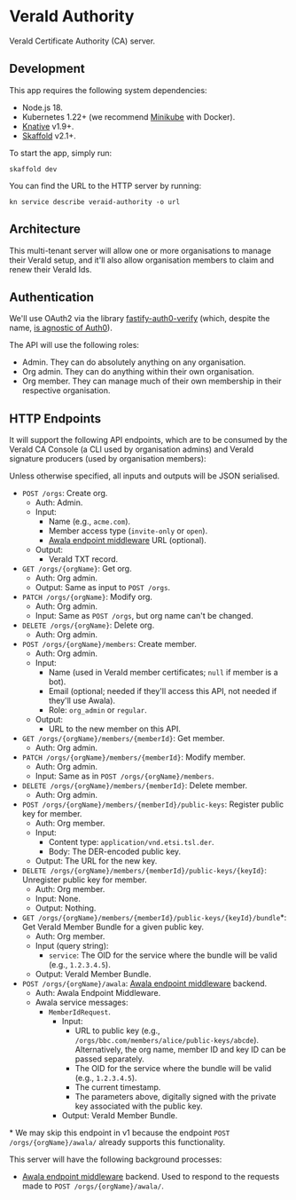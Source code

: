 # VeraId Authority

VeraId Certificate Authority (CA) server.

## Development

This app requires the following system dependencies:

- Node.js 18.
- Kubernetes 1.22+ (we recommend [Minikube](https://minikube.sigs.k8s.io/docs/start/) with Docker).
- [Knative](https://knative.dev/docs/install/quickstart-install/#install-the-knative-cli) v1.9+.
- [Skaffold](https://skaffold.dev/docs/install/) v2.1+.

To start the app, simply run:

```
skaffold dev
```

You can find the URL to the HTTP server by running:

```
kn service describe veraid-authority -o url
```

## Architecture

This multi-tenant server will allow one or more organisations to manage their VeraId setup, and it'll also allow organisation members to claim and renew their VeraId Ids.

## Authentication

We'll use OAuth2 via the library [fastify-auth0-verify](https://github.com/nearform/fastify-auth0-verify) (which, despite the name, [is agnostic of Auth0](https://github.com/nearform/fastify-auth0-verify/issues/224)).

The API will use the following roles:

- Admin. They can do absolutely anything on any organisation.
- Org admin. They can do anything within their own organisation.
- Org member. They can manage much of their own membership in their respective organisation.

## HTTP Endpoints

It will support the following API endpoints, which are to be consumed by the VeraId CA Console (a CLI used by organisation admins) and VeraId signature producers (used by organisation members):

Unless otherwise specified, all inputs and outputs will be JSON serialised.

- `POST /orgs`: Create org.
  - Auth: Admin.
  - Input:
    - Name (e.g., `acme.com`).
    - Member access type (`invite-only` or `open`).
    - [Awala endpoint middleware](https://github.com/relaycorp/relayverse/issues/28) URL (optional).
  - Output:
    - VeraId TXT record.
- `GET /orgs/{orgName}`: Get org.
  - Auth: Org admin.
  - Output: Same as input to `POST /orgs`.
- `PATCH /orgs/{orgName}`: Modify org.
  - Auth: Org admin.
  - Input: Same as `POST /orgs`, but org name can't be changed.
- `DELETE /orgs/{orgName}`: Delete org.
  - Auth: Org admin.
- `POST /orgs/{orgName}/members`: Create member.
  - Auth: Org admin.
  - Input:
    - Name (used in VeraId member certificates; `null` if member is a bot).
    - Email (optional; needed if they'll access this API, not needed if they'll use Awala).
    - Role: `org_admin` or `regular`.
  - Output:
    - URL to the new member on this API.
- `GET /orgs/{orgName}/members/{memberId}`: Get member.
  - Auth: Org admin.
- `PATCH /orgs/{orgName}/members/{memberId}`: Modify member.
  - Auth: Org admin.
  - Input: Same as in `POST /orgs/{orgName}/members`.
- `DELETE /orgs/{orgName}/members/{memberId}`: Delete member.
  - Auth: Org admin.
- `POST /orgs/{orgName}/members/{memberId}/public-keys`: Register public key for member.
  - Auth: Org member.
  - Input:
    - Content type: `application/vnd.etsi.tsl.der`.
    - Body: The DER-encoded public key.
  - Output: The URL for the new key.
- `DELETE /orgs/{orgName}/members/{memberId}/public-keys/{keyId}`: Unregister public key for member.
  - Auth: Org member.
  - Input: None.
  - Output: Nothing.
- `GET /orgs/{orgName}/members/{memberId}/public-keys/{keyId}/bundle`*: Get VeraId Member Bundle for a given public key.
  - Auth: Org member.
  - Input (query string):
    - `service`: The OID for the service where the bundle will be valid (e.g., `1.2.3.4.5`).
  - Output: VeraId Member Bundle.
- `POST /orgs/{orgName}/awala`: [Awala endpoint middleware](https://github.com/relaycorp/relayverse/issues/28) backend.
  - Auth: Awala Endpoint Middleware.
  - Awala service messages:
    - `MemberIdRequest`.
      - Input:
        - URL to public key (e.g., `/orgs/bbc.com/members/alice/public-keys/abcde`). Alternatively, the org name, member ID and key ID can be passed separately.
        - The OID for the service where the bundle will be valid (e.g., `1.2.3.4.5`).
        - The current timestamp.
        - The parameters above, digitally signed with the private key associated with the public key.
      - Output: VeraId Member Bundle.

\* We may skip this endpoint in v1 because the endpoint `POST /orgs/{orgName}/awala/` already supports this functionality.

This server will have the following background processes:

- [Awala endpoint middleware](https://github.com/relaycorp/relayverse/issues/28) backend. Used to respond to the requests made to `POST /orgs/{orgName}/awala/`.
